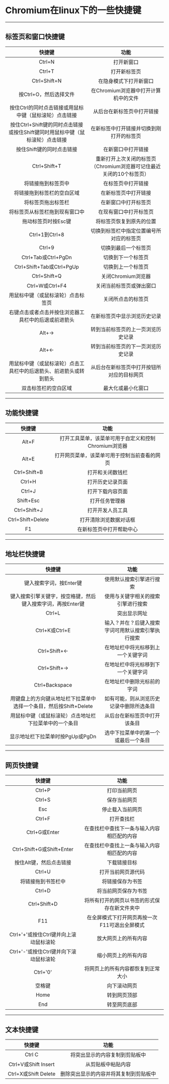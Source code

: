 # Chromium在linux下的一些快捷键
---
## 标签页和窗口快捷键
| 快捷键 |  功能|
| :-----: |:---:|
|  Ctrl+N    |打开新窗口   |
|Ctrl+T|打开新标签页|
|Ctrl+Shift+N|在隐身模式下打开新窗口|
|按Ctrl+O，然后选择文件|在Chromium浏览器中打开计算机中的文件|
|按住Ctrl的同时点击链接或用鼠标中键（鼠标滚轮）点击链接|从后台在新标签页中打开链接|
|按住Ctrl+Shift键的同时点击链接或按住Shift键同时用鼠标中键（鼠标滚轮）点击链接|在新标签中打开链接并切换到刚打开的标签页|
|按住Shift键的同时点击链接|在新窗口中打开链接|
|Ctrl+Shift+T|重新打开上次关闭的标签页（Chromium浏览器可记住最近关闭的10个标签页）|
|将链接拖到标签页中|在标签页中打开链接|
|将链接拖到标签栏的空白区域|在新标签页中打开链接|
|将标签页拖出标签栏|在新窗口中打开标签页|
|将标签页从标签栏拖到现有窗口中|在现有窗口中打开标签页|
|拖动标签页时按Esc键|将标签页恢复到原先的位置|
|Ctrl+1到Ctrl+8|切换到标签栏中指定位置编号所对应的标签页|
|Ctrl+9|切换到最后一个标签页|
|Ctrl+Tab或Ctrl+PgDn|切换到下一个标签页|
|Ctrl+Shift+Tab或Ctrl+PgUp|切换到上一个标签页|
|Ctrl+Shift+Q|关闭Chromium浏览器|
|Ctrl+W或Ctrl+F4|关闭当前标签页或弹出窗口|
|用鼠标中键（或鼠标滚轮）点击标签页|关闭所点击的标签页|
|右键点击或者点击并按住浏览器工具栏中的后退或前进箭头|在新标签页中显示浏览历史记录|
|Alt+->|转到当前标签页的上一页浏览历史记录|
|Alt+<-|转到当前标签页的下一页浏览历史记录|
|用鼠标中键（或鼠标滚轮）点击工具栏中的后退箭头、前进箭头或转到箭头|从后台在新标签页中打开按钮所对应的目标网页|
|双击标签栏的空白区域|最大化或最小化窗口|

---
## 功能快捷键
|快捷键|功能|
|:---:|:---:|
|Alt+F|打开工具菜单，该菜单可用于自定义和控制Chromium浏览器|
|Alt+E|打开网页菜单，该菜单可用于控制当前查看的网页|
|Ctrl+Shift+B|打开和关闭数钱栏|
|Ctrl+H|打开历史记录页面|
|Ctrl+J|打开下载内容页面|
|Shift+Esc|打开任务管理器|
|Ctrl+Shift+J|打开开发人员工具|
|Ctrl+Shift+Delete|打开清除浏览数据对话框|
|F1|在新标签页中打开帮助中心|

---
## 地址栏快捷键
|快捷键|功能|
|:-:|:-:|
|键入搜索字词，按Enter键|使用默认搜索引擎进行搜索|
|键入搜索引擎关键字，按空格键，然后键入搜索字词，再按Enter键|使用与关键字相关的搜索引擎进行搜索|
|Ctrl+L|突出显示网址|
|Ctrl+K或Ctrl+E|输入？并在？后键入搜索字词可用默认搜索引擎执行搜索
|Ctrl+Shift+<-|在地址栏中将光标移到上一个关键字词|
|Ctrl+Shift+->|在地址栏中将光标移到下一个关键字词|
|Ctrl+Backspace|在地址栏中删除光标前的字词|
|用键盘上的方向键从地址栏下拉菜单中选择一个条目，然后按Shift+Delete|如有可能，则从浏览历史记录中删除所选条目|
|用鼠标中键（或鼠标滚轮）点击地址栏下拉菜单中的一个条目|从后台在新标签页中打开该条目|
|显示地址栏下拉菜单时按PgUp或PgDn|选中下拉菜单中的第一个或最后一个条目|

---
## 网页快捷键
|快捷键|功能|
|:-:|:-:|
|Ctrl+P|打印当前网页|
|Ctrl+S|保存当前网页|
|Esc|停止载入当前网页|
|Ctrl+F|打开查找栏|
|Ctrl+G或Enter|在查找栏中查找下一条与输入内容相匹配的内容|
|Ctrl+Shift+G或Shift+Enter|在查找栏中查找上一条与输入内容相匹配的内容|
|按住Alt键，然后点击链接|下载链接目标|
|Ctrl+U|打开当前网页源代码|
|将链接拖到书签栏中|将链接保存为书签|
|Ctrl+D|将当前网页保存为书签|
|Ctrl+Shift+D|将所有打开的网页以书签的形式保存在新文件夹中|
|F11|在全屏模式下打开网页再按一次F11可退出全屏模式|
|Ctrl+'+'或按住Ctrl键并向上滚动鼠标滚轮|放大网页上的所有内容|
|Ctrl+'-'或按住Ctrl键并向下滚动鼠标滚轮|缩小网页上的所有内容|
|Ctrl+'0'|将网页上的所有内容都恢复到正常大小|
|空格键|向下滚动网页|
|Home|转到网页顶部|
|End|转至网页底部|

---
## 文本快捷键
|快捷键|功能|
|:-:|:-:|
|Ctrl C|将突出显示的内容复制到剪贴板中|
|Ctrl+V或Shift Insert|从剪贴板中粘贴内容|
|Ctrl+X或Shift Delete|删除突出显示的内容并将其复制到剪贴板中|
